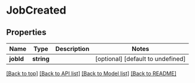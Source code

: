 # JobCreated

## Properties

|Name | Type | Description | Notes|
|------------ | ------------- | ------------- | -------------|
|**jobId** | **string** |  | [optional] [default to undefined]|




[[Back to top]](#) [[Back to API list]](../../README.md#documentation-for-api-endpoints) [[Back to Model list]](../../README.md#documentation-for-models) [[Back to README]](../../README.md)
